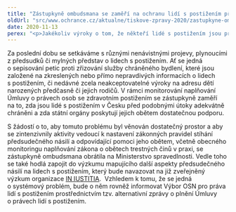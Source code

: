 ```yaml
---
title: "Zástupkyně ombudsmana se zaměří na ochranu lidí s postižením před předsudečným násilím"
oldUrl: "src/www.ochrance.cz/aktualne/tiskove-zpravy-2020/zastupkyne-ombudsmana-se-zameri-na-ochranu-lidi-s-postizenim-pred-predsudecnym-nasilim"
date: 2020-11-13
perex: "<p>Jakékoliv výroky o tom, že někteří lidé s postižením jsou pro společnost přítěží nebo jejich život není plnohodnotný, považujeme za nepřípustné. </p>"
---
```


<!-- imported from the old website -->

<p>Za poslední dobu se setkáváme s různými nenávistnými projevy, plynoucími z předsudků či mylných představ o lidech s postižením. Ať se jedná o sepisování petic proti zřizování služby chráněného bydlení, které jsou založené na zkreslených nebo přímo nepravdivých informacích o lidech s postižením, či nedávné zcela neakceptovatelné výroky na adresu dětí narozených předčasně či jejich rodičů. V rámci monitorování naplňování Úmluvy o právech osob se zdravotním postižením se zástupkyně zaměří na to, zda jsou lidé s postižením v Česku před podobnými útoky adekvátně chráněni a zda státní orgány poskytují jejich obětem dostatečnou podporu. </p><p> S žádostí o to, aby tomuto problému byl věnován dostatečný prostor a aby se zintenzivnily aktivity vedoucí k nastavení zákonných pravidel stíhání předsudečného násilí a odpovídající pomoci jeho obětem, včetně obecného monitoringu naplňování zákona o obětech trestných činů v praxi, se zástupkyně ombudsmana obrátila na Ministerstvo spravedlnosti. Vedle toho se také hodlá zapojit do výzkumu mapujícího další aspekty předsudečného násilí na lidech s postižením, který bude navazovat na již zveřejněný výzkum organizace <a href="https://www.in-ius.cz/aktuality/ochrana-osob-se-zdravotnim-postizenim-neni-dostatecna.html" target="_blank">IN IUSTITIA</a>.  Vzhledem k tomu, že se jedná o systémový problém, bude o něm rovněž informovat Výbor OSN pro práva lidí s postižením prostřednictvím tzv. alternativní zprávy o plnění Úmluvy o právech lidí s postižením. </p> <br /> <p> </p>
